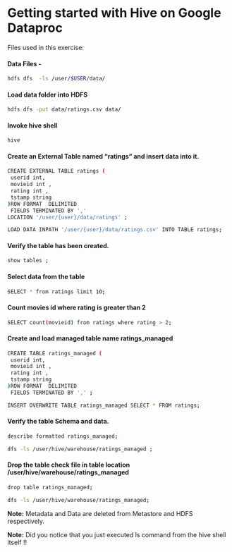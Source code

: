 Getting started with Hive on Google Dataproc
=============================

Files used in this exercise:

#### Data Files -
```bash
hdfs dfs  -ls /user/$USER/data/
```

#### Load data folder into HDFS 
```bash
hdfs dfs -put data/ratings.csv data/
```

#### Invoke hive shell
```bash
hive
```

#### Create an External Table named “ratings” and insert data into it.
```bash
CREATE EXTERNAL TABLE ratings (
 userid int,
 movieid int ,
 rating int ,
 tstamp string
)ROW FORMAT  DELIMITED
 FIELDS TERMINATED BY ','
LOCATION '/user/{user}/data/ratings' ;

LOAD DATA INPATH '/user/{user}/data/ratings.csv' INTO TABLE ratings;
```

#### Verify the table has been created.
```bash
show tables ;
```

#### Select data from the table
```bash
SELECT * from ratings limit 10;
```

#### Count movies id where rating is greater than 2
```bash
SELECT count(movieid) from ratings where rating > 2;
```

#### Create and load  managed table name ratings_managed
```bash
CREATE TABLE ratings_managed (
 userid int,
 movieid int ,
 rating int ,
 tstamp string
)ROW FORMAT  DELIMITED
 FIELDS TERMINATED BY ',' ;

INSERT OVERWRITE TABLE ratings_managed SELECT * FROM ratings;
```

#### Verify the table Schema and data.
```bash
describe formatted ratings_managed;

dfs -ls /user/hive/warehouse/ratings_managed ;
```

#### Drop the table check file in table location /user/hive/warehouse/ratings_managed
```bash
drop table ratings_managed;

dfs -ls /user/hive/warehouse/ratings_managed;
```

**Note:**  Metadata and Data are deleted from Metastore and  HDFS respectively.

**Note:** Did you notice that you just executed ls command from the hive shell itself !!
